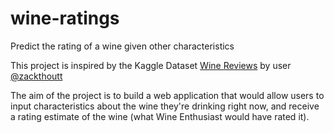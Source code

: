 # wine-ratings
Predict the rating of a wine given other characteristics

This project is inspired by the Kaggle Dataset [Wine Reviews](https://www.kaggle.com/zynicide/wine-reviews) by user [@zackthoutt](https://www.kaggle.com/zynicide)

The aim of the project is to build a web application that would allow users to input characteristics about the wine they're drinking right now, and receive a rating estimate of the wine (what Wine Enthusiast would have rated it). 

